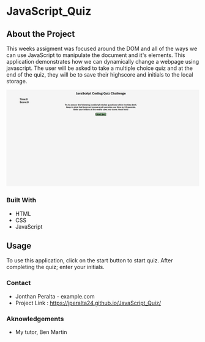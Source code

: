 # JavaScript_Quiz

## About the Project
This weeks assigment was focused around the DOM and all of the ways we can use JavaScript to manipulate the document and it's elements.
This application demonstrates how we can dynamically change a webpage using javascript. The user will be asked to take a multiple choice quiz and at the end of the quiz, they will be to save their highscore and initials to the local storage.

![](/Assets/Images/Screenshot%202022-12-04%20183721.jpg)

### Built With
- HTML
- CSS
- JavaScript

## Usage
To use this application, click on the start button to start quiz. After completing the quiz; enter your initials.

### Contact
- Jonthan Peralta - example.com
- Project Link : https://jperalta24.github.io/JavaScript_Quiz/

### Aknowledgements
- My tutor, Ben Martin